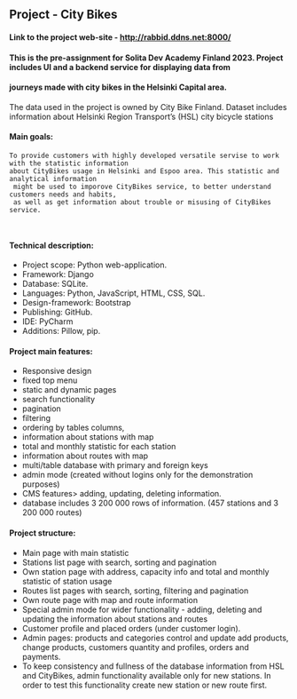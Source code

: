 ## Project - City Bikes​
#### Link to the project web-site - http://rabbid.ddns.net:8000/

#### This is the pre-assignment for Solita Dev Academy Finland 2023. Project includes UI and a backend service for displaying data from 
#### journeys made with city bikes in the Helsinki Capital area.
The data used in the project is owned by City Bike Finland.  Dataset includes information about Helsinki Region 
Transport’s (HSL) city bicycle stations

#### Main goals: ​

```
To provide customers with highly developed versatile servise to work with the statistic information
about CityBikes usage in Helsinki and Espoo area. This statistic and analytical information 
 might be used to imporove CityBikes service, to better understand customers needs and habits, 
 as well as get information about trouble or misusing of CityBikes service. ​
​
 
```

#### Technical description: 
- Project scope: Python web-application. ​
- Framework: Django ​
- Database: SQLite. ​
- Languages: Python, JavaScript, HTML, CSS,  SQL. ​
- Design-framework: Bootstrap ​
- Publishing:  GitHub.​
- IDE: PyCharm​
- Additions: Pillow, pip.​

#### Project main features:

- Responsive design​
- fixed top menu​
- static and dynamic pages​
- search functionality
- pagination
- filtering
- ordering by tables columns,
- information about stations with map
- total and monthly statistic for each station
- information about routes with map
- multi/table database with primary and foreign keys​
- admin mode (created without logins only for the demonstration purposes)
- CMS features> adding, updating, deleting information. 
- database includes 3 200 000 rows of information. (457 stations and 3 200 000 routes)



#### Project structure:
- Main page with main statistic   ​
​
- Stations list page with search, sorting and pagination​
​
- Own station page with address, capacity info and total and monthly statistic of station usage​
​
- Routes list pages with search, sorting, filtering and pagination​
- Own route page with map and route information ​
​
- Special admin mode for wider functionality - adding, deleting and updating the information about stations and routes ​
​
- Customer profile and placed orders (under customer login). ​
​
- Admin pages: products and categories control and update add products, change products, customers quantity and profiles, orders and payments. ​
- To keep consistency and fullness of the database information from HSL and CityBikes, admin functionality available only for new stations. In order to test this functionality create new station or new route first. 
​


​